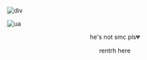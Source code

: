 ![div](https://64.media.tumblr.com/191ac5202c7f72a23184e42958c3a0de/c41a7b178faecd07-aa/s1280x1920/05501a47302e9e502270571ffa92568ea158a0cc.pnj)

![ua](https://64.media.tumblr.com/6e4b44dc1ad1456671039f86d6e036ed/c41a7b178faecd07-cd/s1280x1920/49437b2b92aa3c6678930694b959a7ca8bb3ddc6.pnj)

<div align='center'> 
he's not smc pls💔

rentrh here
